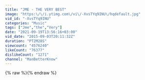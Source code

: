 ```yaml
---
title: "JME - THE VERY BEST"
image: "https:\/\/i.ytimg.com\/vi\/-XvsTYq9INU\/hqdefault.jpg"
vid_id: "-XvsTYq9INU"
categories: "Music"
tags: ["Jme","the","Very"]
date: "2021-09-19T13:56:16+03:00"
vid_date: "2015-09-03T20:11:32Z"
duration: "PT2M28S"
viewcount: "4576240"
likeCount: "76377"
dislikeCount: "1271"
channel: "ManBetterKnow"
---
```

{% raw %}{% endraw %}
